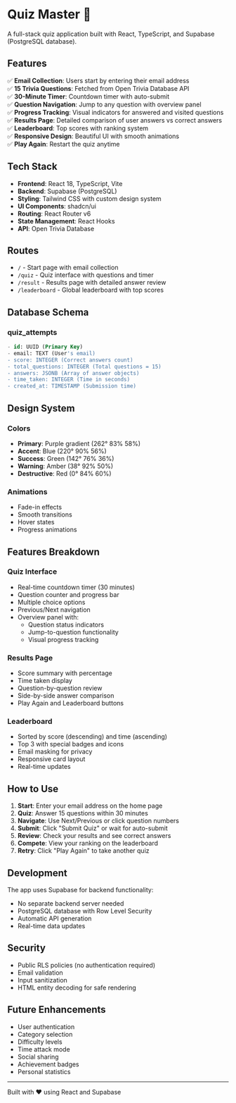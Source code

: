 # Quiz Master 🧠

A full-stack quiz application built with React, TypeScript, and Supabase (PostgreSQL database).

## Features

✅ **Email Collection**: Users start by entering their email address  
✅ **15 Trivia Questions**: Fetched from Open Trivia Database API  
✅ **30-Minute Timer**: Countdown timer with auto-submit  
✅ **Question Navigation**: Jump to any question with overview panel  
✅ **Progress Tracking**: Visual indicators for answered and visited questions  
✅ **Results Page**: Detailed comparison of user answers vs correct answers  
✅ **Leaderboard**: Top scores with ranking system  
✅ **Responsive Design**: Beautiful UI with smooth animations  
✅ **Play Again**: Restart the quiz anytime  

## Tech Stack

- **Frontend**: React 18, TypeScript, Vite
- **Backend**: Supabase (PostgreSQL)
- **Styling**: Tailwind CSS with custom design system
- **UI Components**: shadcn/ui
- **Routing**: React Router v6
- **State Management**: React Hooks
- **API**: Open Trivia Database

## Routes

- `/` - Start page with email collection
- `/quiz` - Quiz interface with questions and timer
- `/result` - Results page with detailed answer review
- `/leaderboard` - Global leaderboard with top scores

## Database Schema

### quiz_attempts
```sql
- id: UUID (Primary Key)
- email: TEXT (User's email)
- score: INTEGER (Correct answers count)
- total_questions: INTEGER (Total questions = 15)
- answers: JSONB (Array of answer objects)
- time_taken: INTEGER (Time in seconds)
- created_at: TIMESTAMP (Submission time)
```

## Design System

### Colors
- **Primary**: Purple gradient (262° 83% 58%)
- **Accent**: Blue (220° 90% 56%)
- **Success**: Green (142° 76% 36%)
- **Warning**: Amber (38° 92% 50%)
- **Destructive**: Red (0° 84% 60%)

### Animations
- Fade-in effects
- Smooth transitions
- Hover states
- Progress animations

## Features Breakdown

### Quiz Interface
- Real-time countdown timer (30 minutes)
- Question counter and progress bar
- Multiple choice options
- Previous/Next navigation
- Overview panel with:
  - Question status indicators
  - Jump-to-question functionality
  - Visual progress tracking

### Results Page
- Score summary with percentage
- Time taken display
- Question-by-question review
- Side-by-side answer comparison
- Play Again and Leaderboard buttons

### Leaderboard
- Sorted by score (descending) and time (ascending)
- Top 3 with special badges and icons
- Email masking for privacy
- Responsive card layout
- Real-time updates

## How to Use

1. **Start**: Enter your email address on the home page
2. **Quiz**: Answer 15 questions within 30 minutes
3. **Navigate**: Use Next/Previous or click question numbers
4. **Submit**: Click "Submit Quiz" or wait for auto-submit
5. **Review**: Check your results and see correct answers
6. **Compete**: View your ranking on the leaderboard
7. **Retry**: Click "Play Again" to take another quiz

## Development

The app uses Supabase for backend functionality:
- No separate backend server needed
- PostgreSQL database with Row Level Security
- Automatic API generation
- Real-time data updates

## Security

- Public RLS policies (no authentication required)
- Email validation
- Input sanitization
- HTML entity decoding for safe rendering

## Future Enhancements

- User authentication
- Category selection
- Difficulty levels
- Time attack mode
- Social sharing
- Achievement badges
- Personal statistics

---

Built with ❤️ using React and Supabase
